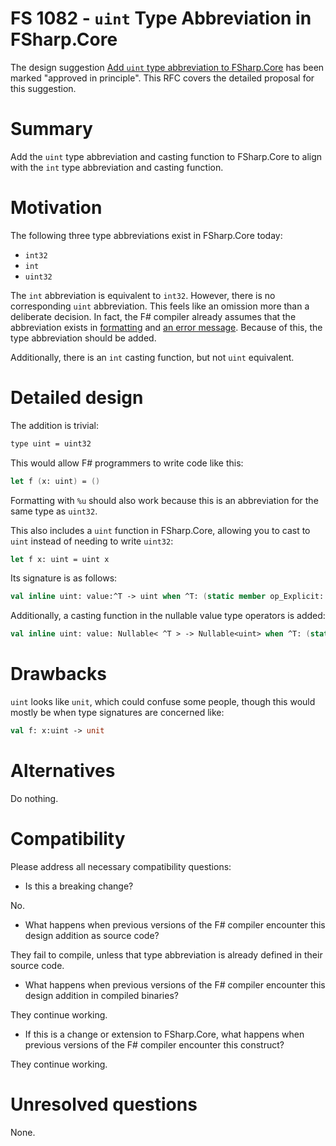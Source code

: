 # FS 1082 - `uint` Type Abbreviation in FSharp.Core

The design suggestion [Add `uint` type abbreviation to FSharp.Core](https://github.com/fsharp/fslang-suggestions/issues/818) has been marked "approved in principle".
This RFC covers the detailed proposal for this suggestion.

# Summary

Add the `uint` type abbreviation and casting function to FSharp.Core to align with the `int` type abbreviation and casting function.

# Motivation

The following three type abbreviations exist in FSharp.Core today:

* `int32`
* `int`
* `uint32`

The `int` abbreviation is equivalent to `int32`. However, there is no corresponding `uint` abbreviation. This feels like an omission more than a deliberate decision. In fact, the F# compiler already assumes that the abbreviation exists in [formatting](https://github.com/dotnet/fsharp/blob/master/src/utils/sformat.fs#L147) and [an error message](https://github.com/dotnet/fsharp/blob/master/src/fsharp/FSComp.txt#L790). Because of this, the type abbreviation should be added.

Additionally, there is an `int` casting function, but not `uint` equivalent.

# Detailed design

The addition is trivial:

```diff
type uint = uint32
```

This would allow F# programmers to write code like this:

```fsharp
let f (x: uint) = ()
```

Formatting with `%u` should also work because this is an abbreviation for the same type as `uint32`.

This also includes a `uint` function in FSharp.Core, allowing you to cast to `uint` instead of needing to write `uint32`:

```fsharp
let f x: uint = uint x
```

Its signature is as follows:

```fsharp
val inline uint: value:^T -> uint when ^T: (static member op_Explicit: ^T -> uint) and default ^T: uint
```

Additionally, a casting function in the nullable value type operators is added:

```fsharp
val inline uint: value: Nullable< ^T > -> Nullable<uint> when ^T: (static member op_Explicit: ^T -> uint) and default ^T: uint
```

# Drawbacks

`uint` looks like `unit`, which could confuse some people, though this would mostly be when type signatures are concerned like:

```fsharp
val f: x:uint -> unit
```

# Alternatives

Do nothing.

# Compatibility

Please address all necessary compatibility questions:

* Is this a breaking change?

No.

* What happens when previous versions of the F# compiler encounter this design addition as source code?

They fail to compile, unless that type abbreviation is already defined in their source code.

* What happens when previous versions of the F# compiler encounter this design addition in compiled binaries?

They continue working.

* If this is a change or extension to FSharp.Core, what happens when previous versions of the F# compiler encounter this construct?

They continue working.

# Unresolved questions

None.
